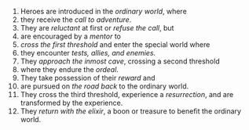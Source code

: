
1.  Heroes are introduced in the *ordinary world*, where
2.  they receive the *call to adventure*.
3.  They are *reluctant* at first or *refuse the call*, but
4.  are encouraged by a *mentor* to
5.  *cross the first threshold* and enter the special world where
6.  they encounter *tests, allies, and enemies*.
7.  They *approach the inmost cave*, crossing a second threshold
8.  where they endure the *ordeal*.
9.  They take possession of their *reward* and
10. are pursued on *the road back* to the ordinary world.
11. They cross the third threshold, experience a *resurrection*, and are transformed by the experience.
12. They *return with the elixir*, a boon or treasure to benefit the ordinary world.

